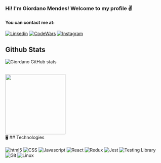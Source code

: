 ### Hi! I'm Giordano Mendes! Welcome to my profile ✌️

#### You can contact me at:

[![Linkedin](https://img.shields.io/badge/LinkedIn-0077B5?style=for-the-badge&logo=linkedin&logoColor=white)](https://www.linkedin.com/in/giordanomendesbueno/)
[![CodeWars](https://img.shields.io/badge/Codewars-B1361E?style=for-the-badge&logo=Codewars&logoColor=white)](https://www.codewars.com/users/Giordano94)
[![Instagram](https://img.shields.io/badge/Instagram-E4405F?style=for-the-badge&logo=instagram&logoColor=white)](https://www.instagram.com/g_mendesb/)

## Github Stats

![Giordano GitHub stats](https://github-readme-stats.vercel.app/api?username=Giordano94&show_icons=true&theme=tokyonight)

<br>

<img height="190em" src="https://github-readme-stats.vercel.app/api/top-langs/?username=Giordano94&layout=compact&langs_count=7&theme=tokyonight"/>

<br>
 🖥️  ## Technologies 

<div style='display: inline_block' ><br/>
<img aling='center' alt='html5' src='https://img.shields.io/badge/HTML5-E34F26?style=for-the-badge&logo=html5&logoColor=white'>
<img aling='center' alt='CSS' src='https://img.shields.io/badge/CSS3-1572B6?style=for-the-badge&logo=css3&logoColor=white'>
<img aling='center' alt='Javascript' src='https://img.shields.io/badge/JavaScript-F7DF1E?style=for-the-badge&logo=javascript&logoColor=black'>
<img aling='center' alt='React' src='https://img.shields.io/badge/React-20232A?style=for-the-badge&logo=react&logoColor=61DAFB'>
<img aling='center' alt='Redux' src='https://img.shields.io/badge/Redux-593D88?style=for-the-badge&logo=redux&logoColor=white'>
<img aling='center' alt='Jest' src='https://img.shields.io/badge/Jest-323330?style=for-the-badge&logo=Jest&logoColor=white'>
<img aling='center' alt='Testing Library' src='https://img.shields.io/badge/testing%20library-323330?style=for-the-badge&logo=testing-library&logoColor=red'>
<img aling='center' alt='Git' src='https://img.shields.io/badge/GIT-E44C30?style=for-the-badge&logo=git&logoColor=white'>
<img aling='center' alt='Linux' src='https://img.shields.io/badge/Linux-FCC624?style=for-the-badge&logo=linux&logoColor=black'>
</div>



